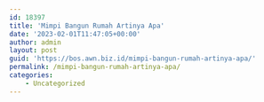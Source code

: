 ```yaml
---
id: 18397
title: 'Mimpi Bangun Rumah Artinya Apa'
date: '2023-02-01T11:47:05+00:00'
author: admin
layout: post
guid: 'https://bos.awn.biz.id/mimpi-bangun-rumah-artinya-apa/'
permalink: /mimpi-bangun-rumah-artinya-apa/
categories:
    - Uncategorized
---
```


